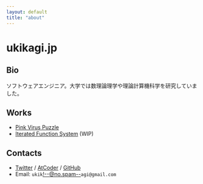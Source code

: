 ```yaml
---
layout: default
title: "about"
---
```


# ukikagi.jp

## Bio
ソフトウェアエンジニア。大学では数理論理学や理論計算機科学を研究していました。

## Works
- [Pink Virus Puzzle](https://ukikagi.jp/pink-virus-puzzle/)
- [Iterated Function System](https://ukikagi.jp/iterated-function-system/) (WIP)

## Contacts
- [Twitter](https://twitter.com/ukikagi)
  / [AtCoder](https://atcoder.jp/users/ukikagi)
  / [GitHub](https://github.com/ukikagi)
- Email: `ukik`<!--@no.spam-->`agi@gm`<!--http://www.-->`ail.com`
